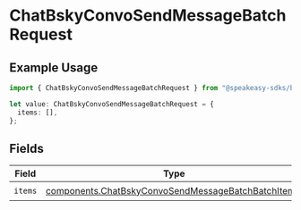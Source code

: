 # ChatBskyConvoSendMessageBatchRequest

## Example Usage

```typescript
import { ChatBskyConvoSendMessageBatchRequest } from "@speakeasy-sdks/bluesky/models/operations";

let value: ChatBskyConvoSendMessageBatchRequest = {
  items: [],
};
```

## Fields

| Field                                                                                                                    | Type                                                                                                                     | Required                                                                                                                 | Description                                                                                                              |
| ------------------------------------------------------------------------------------------------------------------------ | ------------------------------------------------------------------------------------------------------------------------ | ------------------------------------------------------------------------------------------------------------------------ | ------------------------------------------------------------------------------------------------------------------------ |
| `items`                                                                                                                  | [components.ChatBskyConvoSendMessageBatchBatchItem](../../models/components/chatbskyconvosendmessagebatchbatchitem.md)[] | :heavy_check_mark:                                                                                                       | N/A                                                                                                                      |